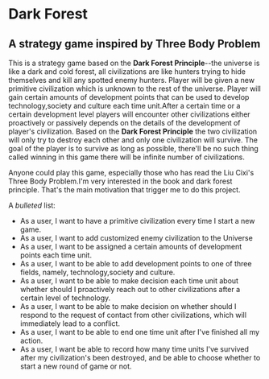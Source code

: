 # Dark Forest

## A strategy game inspired by Three Body Problem

This is a strategy game based on the **Dark Forest Principle**--the universe is like a dark and cold
forest, all civilizations are like hunters trying to hide themselves and kill any spotted enemy hunters.
Player will be given a new primitive civilization which is unknown to the rest of the universe. Player
will gain certain amounts of development points that can be used to develop technology,society and culture 
each time unit.After a certain time or a certain development level players will encounter other civilizations
either proactively or passively depends on the details of the development of player's civilization. Based on 
the **Dark Forest Principle** the two civilization will only try to destroy each other and only one civilization
will survive. The goal of the player is to survive as long as possible, there'll be no such thing called winning
in this game there will be infinite number of civilizations.

Anyone could play this game, especially those who has read the Liu Cixi's Three Body Problem.I'm very
interested in the book and dark forest principle. That's the main motivation that trigger me to do this project.



    

A *bulleted* list:
- As a user, I want to have a primitive civilization every time I start a new game.
- As a user, I want to add customized enemy civilization to the Universe
- As a user, I want to be assigned a certain amounts of development points each time unit.
- As a user, I want to be able to add development points to one of three fields, namely, technology,society and 
  culture.
- As a user, I want to be able to make decision each time unit about whether should I proactively reach out to 
  other civilizations after a certain level of technology.
- As a user, I want to be able to make decision on whether should I respond to the request of contact from other 
  civilizations, which will immediately lead to a conflict. 
- As a user, I want to be able to end one time unit after I've finished all my action.
- As a user, I want be able to record how many time units I've survived after my civilization's been destroyed, and be 
  able to choose whether to start a new round of game or not.
  

